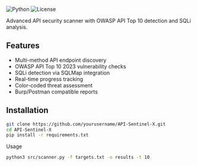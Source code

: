 ![Python](https://img.shields.io/badge/Python-3.8+-blue)
![License](https://img.shields.io/badge/License-MIT-green)

Advanced API security scanner with OWASP API Top 10 detection and SQLi analysis.

## Features
- Multi-method API endpoint discovery
- OWASP API Top 10 2023 vulnerability checks
- SQLi detection via SQLMap integration
- Real-time progress tracking
- Color-coded threat assessment
- Burp/Postman compatible reports

## Installation

```bash
git clone https://github.com/yourusername/API-Sentinel-X.git
cd API-Sentinel-X
pip install -r requirements.txt
```
Usage

```bash
python3 src/scanner.py -f targets.txt -o results -t 10
```
